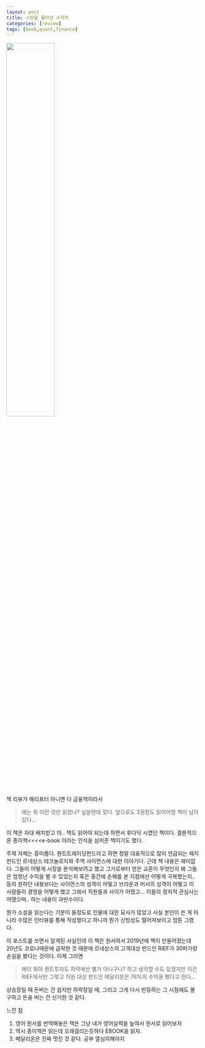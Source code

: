 ```yaml
---
layout: post
title: 시장을 풀어낸 수학자
categories: [review]
tags: [book,quant,finance]
---
```



<img src="http://image.kyobobook.co.kr/images/book/large/961/l9791135498961.jpg" style="width: 50%; height: auto;">

책 리뷰가 해리포터 아니면 다 금융책이라서 
> 얘는 뭐 이런 것만 읽었나?
싶을텐데 맞다. 앞으로도 3권정도 읽어야할 책이 남아있다...

이 책은 자대 배치받고 아.. 책도 읽어야 되는데 하면서 후다닥 시켰던 책이다. 결론적으론 종이책<<<<e-book 이라는 인식을 심어준 책이기도 했다.

주제 자체는 흥미롭다. 퀀트트레이딩펀드라고 하면 정말 대표적으로 많이 언급되는 헤지펀드인 르네상스 테크놀로지와 주역 사이먼스에 대한 이야기다.
근데 책 내용은 재미없다. 그들이 어떻게 시장을 분석해보려고 했고 그거로부터 얻은 교훈이 무엇인지 왜 그들은 엄청난 수익을 벌 수 있었는지 혹은 중간에 손해를 본 지점에선 어떻게 극복했는지.. 등의 원하던 내용보다는
사이먼스의 성격이 어떻고 브라운과 머서의 성격이 어떻고 이 사람들이 경영을 어떻게 했고 그래서 직원들과 사이가 어땠고... 이들의 정치적 관심사는 어땠으며.. 하는 내용이 과반수이다.

뭔가 소설을 읽는다는 기분이 들정도로 인물에 대한 묘사가 많았고 사실 본인이 쓴 게 아니라 수많은 인터뷰를 통해 작성했다고 하니까 뭔가 신빙성도 떨어져보이고 암튼 그랬다.

이 포스트를 쓰면서 알게된 사실인데 이 책은 원서여서 2019년에 책이 만들어졌는데 20년도 코로나때문에 급락한 것 때문에 르네상스의 고객대상 펀드인 RIEF가 30퍼가량 손실을 봤다는 것이다. 이제 그러면
> 에이 뭐야 퀀트투자도 하락에선 별거 아니구나?
하고 생각할 수도 있겠지만 이건 RIEF에서만 그렇고 직원 대상 펀드인 메달리온은 76%의 수익을 봤다고 한다...

상승장일 때 돈버는 건 쉽지만 하락장일 때, 그리고 그게 다시 반등하는 그 시점에도 불구하고 돈을 버는 건 신기한 것 같다.

느낀 점
1. 영어 원서를 번역해놓은 책은 그냥 내가 영어실력을 높여서 원서로 읽어보자
2. 역시 종이책은 읽는데 오래걸리는듯하다 EBOOK을 읽자.
3. 메달리온은 진짜 멋진 것 같다. 공부 열심히해야지
